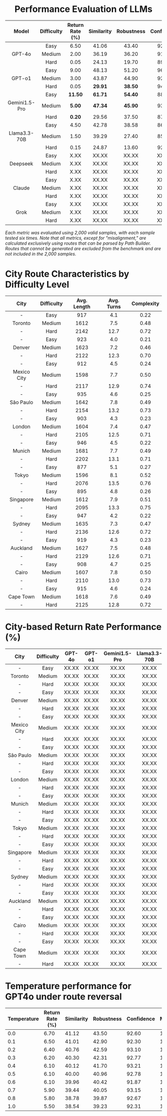 <div align="center">

# Performance Evaluation of LLMs

</div>

| **Model**     | **Difficulty** | **Return Rate (%)** | **Similarity** | **Robustness** | **Confidence** | **Misalignment** |
|:-------------:|:--------------:|:-------------------:|:--------------:|:--------------:|:--------------:|:----------------:|
|               | Easy           | 6.50                | 41.06          | 43.40          | 92.50          | 14.50            |
| GPT-4o        | Medium         | 2.00                | 36.19          | 36.20          | 91.76          | 13.00            |
|               | Hard           | 0.05                | 24.13          | 19.70          | 89.47          | 16.00            |
|               | Easy           | 9.00                | 48.13          | 51.20          | 96.26          | 08.00            |
| GPT-o1        | Medium         | 3.00                | 43.87          | 44.90          | 92.57          | 08.00            |
|               | Hard           | 0.05                | **29.91**      | **38.50**      | 94.25          | 07.00            |
|               | Easy           | **11.50**           | **61.71**      | **54.40**      | 88.17          | **05.00**        |
| Gemini1.5-Pro | Medium         | **5.00**            | **47.34**      | **45.90**      | 93.97          | **07.50**        |
|               | Hard           | **0.20**            | 29.56          | 37.50          | 87.46          | **06.00**        |
|               | Easy           | 4.50                | 42.78          | 38.58          | 86.52          | 12.50            |
| Llama3.3-70B  | Medium         | 1.50                | 39.29          | 27.40          | 85.63          | 11.00            |
|               | Hard           | 0.15                | 24.87          | 13.60          | 92.15          | 16.00            |
|               | Easy           | X.XX                | XX.XX          | XX.XX          | XX.XX          | XX.XX            |
| Deepseek      | Medium         | X.XX                | XX.XX          | XX.XX          | XX.XX          | XX.XX            |
|               | Hard           | X.XX                | XX.XX          | XX.XX          | XX.XX          | XX.XX            |
|               | Easy           | X.XX                | XX.XX          | XX.XX          | XX.XX          | XX.XX            |
| Claude        | Medium         | X.XX                | XX.XX          | XX.XX          | XX.XX          | XX.XX            |
|               | Hard           | X.XX                | XX.XX          | XX.XX          | XX.XX          | XX.XX            |
|               | Easy           | X.XX                | XX.XX          | XX.XX          | XX.XX          | XX.XX            |
| Grok          | Medium         | X.XX                | XX.XX          | XX.XX          | XX.XX          | XX.XX            |
|               | Hard           | X.XX                | XX.XX          | XX.XX          | XX.XX          | XX.XX            |

*Each metric was evaluated using 2,000 valid samples, with each sample tested six times. Note that all metrics, except for "misalignment," are calculated exclusively using routes that can be parsed by Path Builder. Routes that cannot be generated are excluded from the benchmark and are not included in the 2,000 samples.*



# City Route Characteristics by Difficulty Level

| City | Difficulty | Avg. Length | Avg. Turns | Complexity |
|:----:|:----------:|:-----------:|:----------:|:----------:|
| -    | Easy       | 917         | 4.1        | 0.22       |
| Toronto | Medium  | 1612        | 7.5        | 0.48       |
| -    | Hard       | 2142        | 12.7       | 0.72       |
| -    | Easy       | 923         | 4.0        | 0.21       |
| Denver | Medium   | 1623        | 7.2        | 0.46       |
| -    | Hard       | 2122        | 12.3       | 0.70       |
| -    | Easy       | 912         | 4.5        | 0.24       |
| Mexico City | Medium | 1598     | 7.7        | 0.50       |
| -    | Hard       | 2117        | 12.9       | 0.74       |
| -    | Easy       | 935         | 4.6        | 0.25       |
| São Paulo | Medium | 1642       | 7.8        | 0.49       |
| -    | Hard       | 2154        | 13.2       | 0.73       |
| -    | Easy       | 903         | 4.3        | 0.23       |
| London | Medium   | 1604        | 7.4        | 0.47       |
| -    | Hard       | 2105        | 12.5       | 0.71       |
| -    | Easy       | 946         | 4.5        | 0.22       |
| Munich | Medium   | 1681        | 7.7        | 0.49       |
| -    | Hard       | 2202        | 13.1       | 0.71       |
| -    | Easy       | 877         | 5.1        | 0.27       |
| Tokyo | Medium    | 1596        | 8.1        | 0.52       |
| -    | Hard       | 2076        | 13.5       | 0.76       |
| -    | Easy       | 895         | 4.8        | 0.26       |
| Singapore | Medium | 1612       | 7.9        | 0.51       |
| -    | Hard       | 2095        | 13.3       | 0.75       |
| -    | Easy       | 947         | 4.2        | 0.22       |
| Sydney | Medium   | 1635        | 7.3        | 0.47       |
| -    | Hard       | 2136        | 12.6       | 0.72       |
| -    | Easy       | 919         | 4.3        | 0.23       |
| Auckland | Medium | 1627        | 7.5        | 0.48       |
| -    | Hard       | 2129        | 12.6       | 0.71       |
| -    | Easy       | 908         | 4.7        | 0.25       |
| Cairo | Medium    | 1607        | 7.8        | 0.50       |
| -    | Hard       | 2110        | 13.0       | 0.73       |
| -    | Easy       | 915         | 4.6        | 0.24       |
| Cape Town | Medium | 1618       | 7.6        | 0.49       |
| -    | Hard       | 2125        | 12.8       | 0.72       |


# City-based Return Rate Performance (%)

| **City** | **Difficulty** | **GPT-4o** | **GPT-o1** | **Gemini1.5-Pro** | **Llama3.3-70B** | **Deepseek** | **Claude** | **Grok** |
|:--------:|:-------------:|:----------:|:----------:|:-----------------:|:----------------:|:------------:|:----------:|:--------------:|
|  -       | Easy         |    XX.XX   |    XX.XX   |       XX.XX       |      XX.XX       |    XX.XX     |   XX.XX    |     XX.XX      |
| Toronto  | Medium       |    XX.XX   |    XX.XX   |       XX.XX       |      XX.XX       |    XX.XX     |   XX.XX    |     XX.XX      |
| -        | Hard         |    XX.XX   |    XX.XX   |       XX.XX       |      XX.XX       |    XX.XX     |   XX.XX    |     XX.XX      |
| -        | Easy         |    XX.XX   |    XX.XX   |       XX.XX       |      XX.XX       |    XX.XX     |   XX.XX    |     XX.XX      |
| Denver   | Medium       |    XX.XX   |    XX.XX   |       XX.XX       |      XX.XX       |    XX.XX     |   XX.XX    |     XX.XX      |
| -        | Hard         |    XX.XX   |    XX.XX   |       XX.XX       |      XX.XX       |    XX.XX     |   XX.XX    |     XX.XX      |
| -        | Easy         |    XX.XX   |    XX.XX   |       XX.XX       |      XX.XX       |    XX.XX     |   XX.XX    |     XX.XX      |
| Mexico City | Medium    |    XX.XX   |    XX.XX   |       XX.XX       |      XX.XX       |    XX.XX     |   XX.XX    |     XX.XX      |
| -        | Hard         |    XX.XX   |    XX.XX   |       XX.XX       |      XX.XX       |    XX.XX     |   XX.XX    |     XX.XX      |
| -        | Easy         |    XX.XX   |    XX.XX   |       XX.XX       |      XX.XX       |    XX.XX     |   XX.XX    |     XX.XX      |
| São Paulo | Medium      |    XX.XX   |    XX.XX   |       XX.XX       |      XX.XX       |    XX.XX     |   XX.XX    |     XX.XX      |
| -        | Hard         |    XX.XX   |    XX.XX   |       XX.XX       |      XX.XX       |    XX.XX     |   XX.XX    |     XX.XX      |
| -        | Easy         |    XX.XX   |    XX.XX   |       XX.XX       |      XX.XX       |    XX.XX     |   XX.XX    |     XX.XX      |
| London   | Medium       |    XX.XX   |    XX.XX   |       XX.XX       |      XX.XX       |    XX.XX     |   XX.XX    |     XX.XX      |
| -        | Hard         |    XX.XX   |    XX.XX   |       XX.XX       |      XX.XX       |    XX.XX     |   XX.XX    |     XX.XX      |
| -        | Easy         |    XX.XX   |    XX.XX   |       XX.XX       |      XX.XX       |    XX.XX     |   XX.XX    |     XX.XX      |
| Munich   | Medium       |    XX.XX   |    XX.XX   |       XX.XX       |      XX.XX       |    XX.XX     |   XX.XX    |     XX.XX      |
| -        | Hard         |    XX.XX   |    XX.XX   |       XX.XX       |      XX.XX       |    XX.XX     |   XX.XX    |     XX.XX      |
| -        | Easy         |    XX.XX   |    XX.XX   |       XX.XX       |      XX.XX       |    XX.XX     |   XX.XX    |     XX.XX      |
| Tokyo    | Medium       |    XX.XX   |    XX.XX   |       XX.XX       |      XX.XX       |    XX.XX     |   XX.XX    |     XX.XX      |
| -        | Hard         |    XX.XX   |    XX.XX   |       XX.XX       |      XX.XX       |    XX.XX     |   XX.XX    |     XX.XX      |
| -        | Easy         |    XX.XX   |    XX.XX   |       XX.XX       |      XX.XX       |    XX.XX     |   XX.XX    |     XX.XX      |
| Singapore | Medium      |    XX.XX   |    XX.XX   |       XX.XX       |      XX.XX       |    XX.XX     |   XX.XX    |     XX.XX      |
| -        | Hard         |    XX.XX   |    XX.XX   |       XX.XX       |      XX.XX       |    XX.XX     |   XX.XX    |     XX.XX      |
| -        | Easy         |    XX.XX   |    XX.XX   |       XX.XX       |      XX.XX       |    XX.XX     |   XX.XX    |     XX.XX      |
| Sydney   | Medium       |    XX.XX   |    XX.XX   |       XX.XX       |      XX.XX       |    XX.XX     |   XX.XX    |     XX.XX      |
| -        | Hard         |    XX.XX   |    XX.XX   |       XX.XX       |      XX.XX       |    XX.XX     |   XX.XX    |     XX.XX      |
| -        | Easy         |    XX.XX   |    XX.XX   |       XX.XX       |      XX.XX       |    XX.XX     |   XX.XX    |     XX.XX      |
| Auckland | Medium       |    XX.XX   |    XX.XX   |       XX.XX       |      XX.XX       |    XX.XX     |   XX.XX    |     XX.XX      |
| -        | Hard         |    XX.XX   |    XX.XX   |       XX.XX       |      XX.XX       |    XX.XX     |   XX.XX    |     XX.XX      |
| -        | Easy         |    XX.XX   |    XX.XX   |       XX.XX       |      XX.XX       |    XX.XX     |   XX.XX    |     XX.XX      |
| Cairo    | Medium       |    XX.XX   |    XX.XX   |       XX.XX       |      XX.XX       |    XX.XX     |   XX.XX    |     XX.XX      |
| -        | Hard         |    XX.XX   |    XX.XX   |       XX.XX       |      XX.XX       |    XX.XX     |   XX.XX    |     XX.XX      |
| -        | Easy         |    XX.XX   |    XX.XX   |       XX.XX       |      XX.XX       |    XX.XX     |   XX.XX    |     XX.XX      |
| Cape Town | Medium      |    XX.XX   |    XX.XX   |       XX.XX       |      XX.XX       |    XX.XX     |   XX.XX    |     XX.XX      |
| -        | Hard         |    XX.XX   |    XX.XX   |       XX.XX       |      XX.XX       |    XX.XX     |   XX.XX    |     XX.XX      |


# Temperature performance for GPT4o under route reversal

| Temperature | Return Rate (%) | Similarity | Robustness | Confidence | Misalignment |
|-------------|-----------------|------------|------------|------------|--------------|
| 0.0         |      6.70       |    41.12   |    43.50   |    92.60   |     14.20    |
| 0.1         |      6.50       |    41.01   |    42.90   |    92.30   |     14.70    |
| 0.2         |      6.40       |    40.76   |    42.59   |    93.10   |     15.10    |
| 0.3         |      6.20       |    40.30   |    42.31   |    92.77   |     15.40    |
| 0.4         |      6.10       |    40.12   |    41.70   |    93.21   |     16.20    |
| 0.5         |      6.10       |    40.00   |    40.96   |    92.78   |     16.70    |
| 0.6         |      6.10       |    39.96   |    40.42   |    91.87   |     17.10    |
| 0.7         |      5.90       |    39.44   |    40.05   |    93.15   |     17.40    |
| 0.8         |      5.80       |    38.78   |    39.87   |    92.67   |     17.60    |
| 1.0         |      5.50       |   38.54    |    39.23   |    92.31   |     17.90    |
